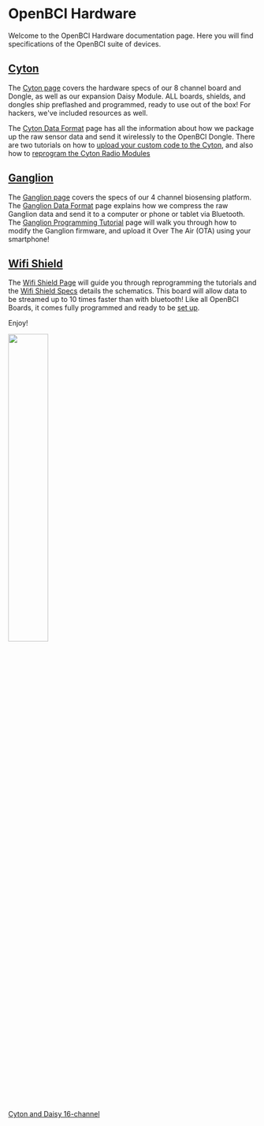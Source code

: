 # OpenBCI Hardware 

Welcome to the OpenBCI Hardware documentation page. Here you will find specifications of the OpenBCI suite of devices.  

## [Cyton](http://docs.openbci.com/Hardware/02-Cyton)

The [Cyton page](http://docs.openbci.com/Hardware/02-Cyton) covers the hardware specs of our 8 channel board and Dongle, as well as our expansion Daisy Module. ALL boards, shields, and dongles ship preflashed and programmed, ready to use out of the box!
For hackers, we've included resources as well.

The [Cyton Data Format](http://docs.openbci.com/Hardware/03-Cyton_Data_Format) page has all the information about how we package up the raw sensor data and send it wirelessly to the OpenBCI Dongle. There are two tutorials on how to [upload your custom code to the Cyton](http://docs.openbci.com/Hardware/05-Cyton_Board_Programming_Tutorial), and also how to [reprogram the Cyton Radio Modules](http://docs.openbci.com/Hardware/06-Cyton_Radios_Programming_Tutorial)

## [Ganglion](http://docs.openbci.com/Hardware/07-Ganglion)

The [Ganglion page](http://docs.openbci.com/Hardware/07-Ganglion) covers the specs of our 4 channel biosensing platform. 
The [Ganglion Data Format](http://docs.openbci.com/Hardware/08-Ganglion_Data_Format) page explains how we compress the raw Ganglion data and send it to a computer or phone or tablet via Bluetooth. The [Ganglion Programming Tutorial](http://docs.openbci.com/Hardware/09-Ganglion_Programming_Tutorial) page will walk you through how to modify the Ganglion firmware, and upload it Over The Air (OTA) using your smartphone!

## [Wifi Shield](http://docs.openbci.com/Hardware/12-Wifi_Programming_Tutorial)

The [Wifi Shield Page](http://docs.openbci.com/Hardware/12-Wifi_Programming_Tutorial) will guide you through reprogramming the tutorials and the [Wifi Shield Specs](http://docs.openbci.com/Hardware/11-Wifi) details the schematics. This board will allow data to be streamed up to 10 times faster than with bluetooth! Like all OpenBCI Boards, it comes fully programmed and ready to be [set up](http://docs.openbci.com/Tutorials/03-Wifi_Getting_Started_Guide#wifi-getting-started-guide-connecting-with-the-openbci-gui).

Enjoy!

<img src="https://github.com/OpenBCI/Docs/blob/master/assets/images/Cyton%2BDaisy%20Front%20Image.JPG?raw=true" width="40%">

[Cyton and Daisy 16-channel](https://shop.openbci.com/collections/frontpage/products/cyton-daisy-biosensing-boards-16-channel?variant=38959256526)
